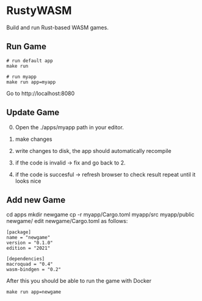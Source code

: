 
# RustyWASM
Build and run Rust-based WASM games.


## Run Game
```
# run default app
make run

# run myapp
make run app=myapp
```
Go to http://localhost:8080

## Update Game

0. Open the ./apps/myapp path in your editor.

1. make changes
2. write changes to disk, the app should automatically recompile
3. if the code is invalid -> fix and go back to 2.
4. if the code is succesful -> refresh browser to check result
repeat until it looks nice


## Add new Game
cd apps
mkdir newgame
cp -r myapp/Cargo.toml myapp/src myapp/public newgame/
edit newgame/Cargo.toml as follows:
```
[package]
name = "newgame"
version = "0.1.0"
edition = "2021"

[dependencies]
macroquad = "0.4"
wasm-bindgen = "0.2"
```

After this you should be able to run the game with Docker
```
make run app=newgame
